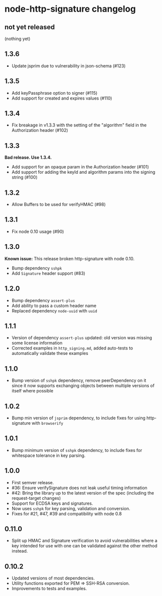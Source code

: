 # node-http-signature changelog

## not yet released

(nothing yet)

## 1.3.6

* Update jsprim due to vulnerability in json-schema (#123)

## 1.3.5

* Add keyPassphrase option to signer (#115)
* Add support for created and expires values (#110)

## 1.3.4

* Fix breakage in v1.3.3 with the setting of the "algorithm" field in the
  Authorization header (#102)

## 1.3.3

**Bad release. Use 1.3.4.**

* Add support for an opaque param in the Authorization header (#101)
* Add support for adding the keyId and algorithm params into the signing string (#100)

## 1.3.2

* Allow Buffers to be used for verifyHMAC (#98)

## 1.3.1

* Fix node 0.10 usage (#90)

## 1.3.0

**Known issue:** This release broken http-signature with node 0.10.

* Bump dependency `sshpk`
* Add `Signature` header support (#83)

## 1.2.0

* Bump dependency `assert-plus`
* Add ability to pass a custom header name
* Replaced dependency `node-uuid` with `uuid`

## 1.1.1

* Version of dependency `assert-plus` updated: old version was missing
  some license information
* Corrected examples in `http_signing.md`, added auto-tests to
  automatically validate these examples

## 1.1.0

* Bump version of `sshpk` dependency, remove peerDependency on it since
  it now supports exchanging objects between multiple versions of itself
  where possible

## 1.0.2

* Bump min version of `jsprim` dependency, to include fixes for using
  http-signature with `browserify`

## 1.0.1

* Bump minimum version of `sshpk` dependency, to include fixes for
  whitespace tolerance in key parsing.

## 1.0.0

* First semver release.
* #36: Ensure verifySignature does not leak useful timing information
* #42: Bring the library up to the latest version of the spec (including the
       request-target changes)
* Support for ECDSA keys and signatures.
* Now uses `sshpk` for key parsing, validation and conversion.
* Fixes for #21, #47, #39 and compatibility with node 0.8

## 0.11.0

* Split up HMAC and Signature verification to avoid vulnerabilities where a
  key intended for use with one can be validated against the other method
  instead.

## 0.10.2

* Updated versions of most dependencies.
* Utility functions exported for PEM => SSH-RSA conversion.
* Improvements to tests and examples.
